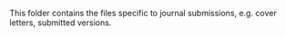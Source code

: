 This folder contains the files specific to journal submissions, e.g. cover letters, submitted versions.

